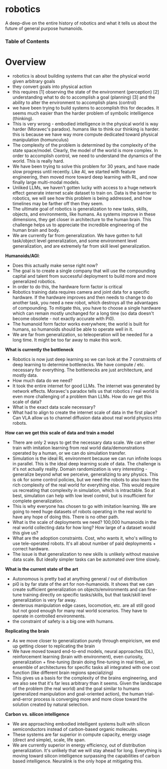 # robotics

A deep-dive on the entire history of robotics and what it tells us about the future of general purpose humanoids.

### Table of Contents

# Overview

- robotics is about building systems that can alter the physical world given arbitrary goals
- they convert goals into physical action
- this requires [1] observing the state of the environment (perception) [2] understanding what to do to accomplish a goal (planning) [3] and the ability to alter the environment to accomplish plans (control)
- we have been trying to build systems to accomplish this for decades. It seems much easier than the harder problem of symbolic intelligence (thinking).
- This is very wrong - embodied intelligence in the physical world is way harder (Moravec's paradox). humans like to think our thinking is harder. this is because we have way more compute dedicated toward physical manipulation (homunculus)
- The complexity of the problem is determined by the complexity of the state space/model. Clearly, the model of the world is more complex. In order to accomplish control, we need to understand the dynamics of the world. This is really hard.
- We have been trying to solve this problem for 30 years, and have made slow progress until recently. Like AI, we started with feature engineering, then moved more toward deep learning with RL, and now finally large multi-modal models.
- Unliked LLMs, we haven't gotten lucky with access to a huge network effect generate internet scale dataset to train on. Data is the barrier to robotics, we will see how this problem is being addressed, and how timelines may be farther off then they seem.
- The ultimate goal of robotics is generalization to new tasks, skills, objects, and environments, like humans. As systems improve in these dimensions, they get closer in architecture to the human brain. This challenge helps us to appreciate the incredible engineering of the human brain and body.
- We are currently far from generalization. We have gotten to full task/object level generalization, and some environment level generalization, and are extremely far from skill level generalization.

**Humanoids/AGI**:

- Does this actually make sense right now?
- The goal is to create a single company that will use the compounding capital and talent from successful deployment to build more and more generalized robotics.
- In order to do this, the hardware form factor is critical
- Robotics training data requires camera and joint data for a specific hardware. If the hardware improves and then needs to change to do another task, you need a new robot, which destroys all the advantages of compounding. To mitigate this, you have to choose a single hardware which can remain mostly unchanged for a long time (so data doesn't become obsolete - not exactly accurate with Pi0).
- The humanoid form factor works everywhere; the world is built for humans, so humanoids should be able to operate well in it.
- We are far from generalization, so teleoperation will be needed for a long time. It might be too far away to make this work.

**What is currently the bottleneck**

- Robotics is now just deep learning so we can look at the 7 constraints of deep learning to determine bottlenecks. We have compute / etc. necessary for everything. The bottlenecks are just architecture, and mostly data.
- How much data do we need?
- It took the entire internet for good LLMs. The internet was generated by network effects. Moravec's paradox tells us that robotics / real world is even more challenging of a problem than LLMs. How do we get this scale of data?
- What is the exact data scale necessary?
- What had to align to create the internet scale of data in the first place? Can VLA allow us to channel diffusion data about real world physics into robots.

**How can we get this scale of data and train a model**

- There are only 2 ways to get the necessary data scale. We can either train with imitation learning from real world data/demonstrations operated by a human, or we can do simulation transfer.
- Simulation is the ideal RL environment because we can run infinite loops in parallel. This is the ideal deep learning scale of data. The challenge is it's not actually reality. Domain randomization is very interesting - generalize beyond what we perceive, generalizing to any physics. This is ok for some control policies, but we need the robots to also learn the rich complexity of the real world for everything else. This would require us recreating that complexity in simulation, which is intractable. So at best, simulation can help with low level control, but is insufficient for complete generalization.
- This is why everyone has chosen to go with imitation learning. We are going to need huge datasets of robots operating in the real world to have any hope of doing this. There is no other path.
- What is the scale of deployments we need? 100,000 humanoids in the real world collecting data for how long? How large of a dataset would this give us?
- What are the adoption constraints. Cost, who wants it, who's willing to use tele-operated robots. It's all about number of paid deployments + correct hardware.
- The issue is that generalization to new skills is unlikely without massive data scale. But ideally simpler tasks can be automated over time slowly.

**What is the current state of the art**

- Autonomous is pretty bad at anything general / out of distribution
- pi0 is by far state of the art for non-humanoids. It shows that we can create sufficient generalization on objects/environments and can fine-tune training directly on specific tasks/skills, but that task/skill level generalization is very far away.
- dexterous manipulation edge cases, locomotion, etc. are all still good but not good enough for many real world scenarios. They have to operate in controlled environments.
- the constraint of safety is a big one with humans.

**Replicating the brain**

- As we move closer to generalization purely through empiricism, we end up getting closer to replicating the brain
- We have moved toward end-to-end models, neural approaches (DL), reinforcement learning (brain with environment), even curiosity, generalization + fine-tuning (brain doing fine-tuning in real time), an ensemble of architectures for specific tasks all integrated with one cost function (like different brain regions specializing)
- This gives us a basis for the complexity of the brains engineering, and we also see that it's far less arbitrary than it seems. Given the landscape of the problem (the real world) and the goal similar to humans (generalized manipulation and goal-oriented action), the human trial-and-error process is converging more and more close toward the solution created by natural selection.

**Carbon vs. silicon intelligence**

- We are approaching embodied intelligent systems built with silicon semiconductors instead of carbon-based organic molecules.
- These systems are far superior in compute capacity, energy usage (direct and simple), scale, life span.
- We are currently superior in energy efficiency, out of distribution generalization. It's unlikely that we will stay ahead for long. Everything is moving toward silicon intelligence surpassing the capabilities of carbon based intelligence. Neuralink is the only hope at mitigating this.
